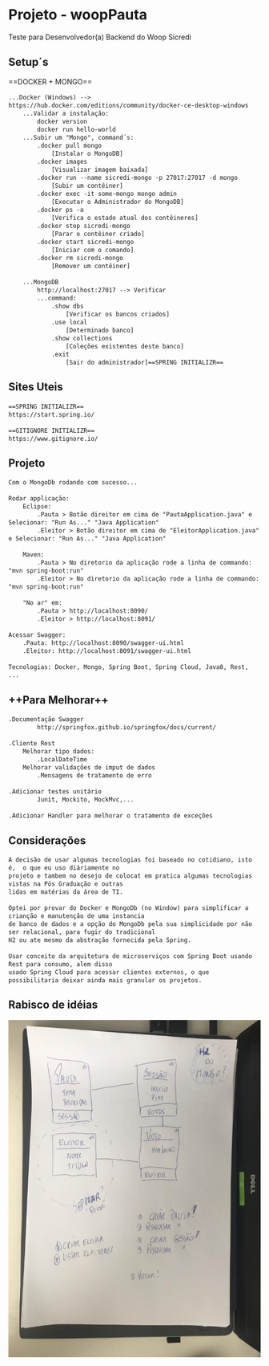 # Projeto - woopPauta
Teste para Desenvolvedor(a) Backend do Woop Sicredi

## Setup´s
==DOCKER + MONGO==

	...Docker (Windows) --> https://hub.docker.com/editions/community/docker-ce-desktop-windows
  		...Validar a instalação:
			docker version
			docker run hello-world
		...Subir um "Mongo", command´s:
			.docker pull mongo
				[Instalar o MongoDB]
			.docker images
				[Visualizar imagem baixada]
			.docker run --name sicredi-mongo -p 27017:27017 -d mongo
				[Subir um contêiner]
			.docker exec -it some-mongo mongo admin
				[Executar o Administrador do MongoDB]
			.docker ps -a
				[Verifica o estado atual dos contêineres]
			.docker stop sicredi-mongo
				[Parar o contêiner criado]
			.docker start sicredi-mongo
				[Iniciar com o comando]
			.docker rm sicredi-mongo
				[Remover um contêiner]

		...MongoDB
			http://localhost:27017 --> Verificar
			...command:
				.show dbs
					[Verificar os bancos criados]
				.use local
					[Determinado banco]
				.show collections
					[Coleções existentes deste banco]
				.exit
					[Sair do administrador]==SPRING INITIALIZR==

## Sites Uteis
	==SPRING INITIALIZR==
	https://start.spring.io/

	==GITIGNORE INITIALIZR==
	https://www.gitignore.io/
	
## Projeto
	Com o MongoDb rodando com sucesso...
	
	Rodar applicação: 
		Eclipse:
			.Pauta > Botão direitor em cima de "PautaApplication.java" e Selecionar: "Run As..." "Java Application"
			.Eleitor > Botão direitor em cima de "EleitorApplication.java" e Selecionar: "Run As..." "Java Application"
	
		Maven:
			.Pauta > No diretorio da aplicação rode a linha de commando: "mvn spring-boot:run"
			.Eleitor > No diretorio da aplicação rode a linha de commando: "mvn spring-boot:run"
		
		"No ar" em: 
			.Pauta > http://localhost:8090/
			.Eleitor > http://localhost:8091/

	Acessar Swagger:
		.Pauta: http://localhost:8090/swagger-ui.html
		.Eleitor: http://localhost:8091/swagger-ui.html
	
	Tecnologias: Docker, Mongo, Spring Boot, Spring Cloud, Java8, Rest, ...
		
## ++Para Melhorar++
	.Documentação Swagger
			http://springfox.github.io/springfox/docs/current/

	.Cliente Rest
		Melhorar tipo dados:
			.LocalDateTime
		Melhorar validações de imput de dados
			.Mensagens de tratamento de erro

	.Adicionar testes unitário
			Junit, Mockito, MockMvc,...
	
	.Adicionar Handler para melhorar o tratamento de exceções

## Considerações
	A decisão de usar algumas tecnologias foi baseado no cotidiano, isto é,  o que eu uso diáriamente no
	projeto e tambem no desejo de colocat em pratica algumas tecnologias vistas na Pós Graduação e outras
	lidas em matérias da área de TI.

	Optei por provar do Docker e MongoDb (no Window) para simplificar a crianção e manutenção de uma instancia
	de banco de dados e a opção do MongoDb pela sua simplicidade por não ser relacional, para fugir do tradicional
	H2 ou ate mesmo da abstração fornecida pela Spring.

	Usar conceito da arquitetura de microserviços com Spring Boot usando Rest para consumo, alem disso 
	usado Spring Cloud para acessar clientes externos, o que possibilitaria deixar ainda mais granular os projetos.
	
## Rabisco de idéias
![alt text](https://github.com/grfrick/woopPauta/blob/master/rabisco%20inicia%20de%20ideias.jpeg)
